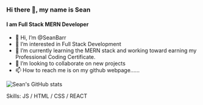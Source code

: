 ### Hi there 👋, my name is Sean
#### I am Full Stack MERN Developer
- 👋 Hi, I’m @SeanBarr
- 👀 I’m interested in Full Stack Development
- 🌱 I’m currently learning the MERN stack and working toward earning my Professional Coding Certificate. 
- 💞️ I’m looking to collaborate on new projects
- 📫 How to reach me is on my github webpage......

![Sean's GitHub stats](https://github-readme-stats.vercel.app/api?username=SeanBarr&theme=dark&show_icons=true)
<link rel="stylesheet" href="https://cdn.jsdelivr.net/gh/devicons/devicon@v2.14.0/devicon.min.css">
<!---
SeanBarr/SeanBarr is a ✨ special ✨ repository because its `README.md` (this file) appears on your GitHub profile.
You can click the Preview link to take a look at your changes.
--->

Skills: JS / HTML / CSS / REACT 
<i class="devicon-css3-plain"></i>
<i class="devicon-bootstrap-plain-wordmark"></i>
<i class="devicon-github-original-wordmark"></i>
<i class="devicon-html5-plain-wordmark"></i>
<i class="devicon-javascript-plain"></i>
<i class="devicon-jest-plain"></i>
<i class="devicon-jquery-plain-wordmark"></i>
<i class="devicon-linkedin-plain-wordmark colored"></i>
<i class="devicon-nodejs-plain-wordmark"></i>
<i class="devicon-npm-original-wordmark"></i>
<i class="devicon-react-original-wordmark"></i>
<i class="devicon-vscode-plain-wordmark"></i>








